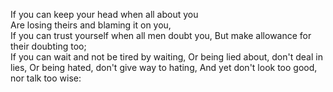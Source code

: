 If you can keep your head when all about you   
Are losing theirs and blaming it on you,   
If you can trust yourself when all men doubt you,
But make allowance for their doubting too;   
If you can wait and not be tired by waiting,
Or being lied about, don't deal in lies,
Or being hated, don't give way to hating,
And yet don't look too good, nor talk too wise:
